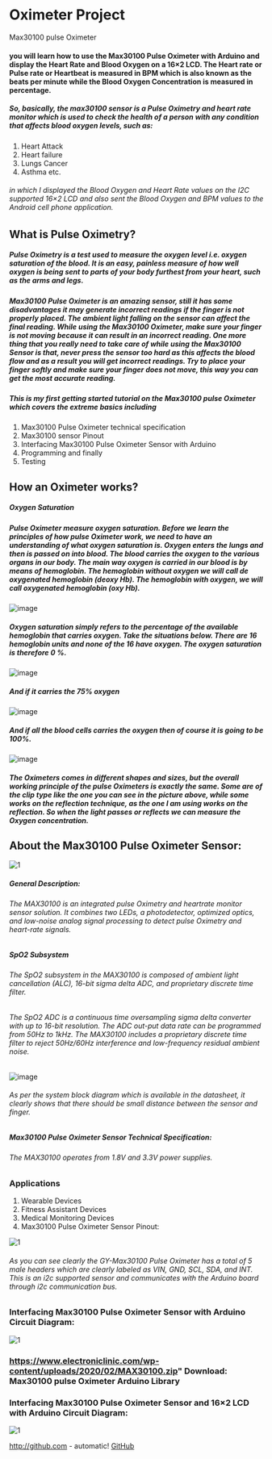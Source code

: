 # Oximeter Project
Max30100 pulse Oximeter

#### you will learn how to use the Max30100 Pulse Oximeter with Arduino and display the Heart Rate and Blood Oxygen on a 16×2 LCD. The Heart rate or Pulse rate or Heartbeat is measured in BPM which is also known as the beats per minute while the Blood Oxygen Concentration is measured in percentage.

##### So, basically, the max30100 sensor is a Pulse Oximetry and heart rate monitor which is used to check the health of a person with any condition that affects blood oxygen levels, such as:

1. Heart Attack
2. Heart failure
3. Lungs Cancer
4. Asthma etc.

###### in which I displayed the Blood Oxygen and Heart Rate values on the I2C supported 16×2 LCD and also sent the Blood Oxygen and BPM values to the Android cell phone application.

## What is Pulse Oximetry?
##### Pulse Oximetry is a test used to measure the oxygen level i.e. oxygen saturation of the blood. It is an easy, painless measure of how well oxygen is being sent to parts of your body furthest from your heart, such as the arms and legs.

##### Max30100 Pulse Oximeter is an amazing sensor, still it has some disadvantages it may generate incorrect readings if the finger is not properly placed. The ambient light falling on the sensor can affect the final reading. While using the Max30100 Oximeter, make sure your finger is not moving because it can result in an incorrect reading. One more thing that you really need to take care of while using the Max30100 Sensor is that, never press the sensor too hard as this affects the blood flow and as a result you will get incorrect readings. Try to place your finger softly and make sure your finger does not move, this way you can get the most accurate reading.

##### This is my first getting started tutorial on the Max30100 pulse Oximeter which covers the extreme basics including

1. Max30100 Pulse Oximeter technical specification
2. Max30100 sensor Pinout
3. Interfacing Max30100 Pulse Oximeter Sensor with Arduino
4. Programming and finally
5. Testing

## How an Oximeter works?
##### Oxygen Saturation

##### Pulse Oximeter measure oxygen saturation. Before we learn the principles of how pulse Oximeter work, we need to have an understanding of what oxygen saturation is. Oxygen enters the lungs and then is passed on into blood. The blood carries the oxygen to the various organs in our body. The main way oxygen is carried in our blood is by means of hemoglobin. The hemoglobin without oxygen we will call de oxygenated hemoglobin (deoxy Hb). The hemoglobin with oxygen, we will call oxygenated hemoglobin (oxy Hb).

![image](https://user-images.githubusercontent.com/35210955/111873037-6665d380-89b4-11eb-8e46-ae708352b3e7.png)

##### Oxygen saturation simply refers to the percentage of the available hemoglobin that carries oxygen. Take the situations below. There are 16 hemoglobin units and none of the 16 have oxygen. The oxygen saturation is therefore 0 %.

![image](https://user-images.githubusercontent.com/35210955/111873054-809fb180-89b4-11eb-8e2a-2b3a046c7d51.png)

##### And if it carries the 75% oxygen

![image](https://user-images.githubusercontent.com/35210955/111873062-9319eb00-89b4-11eb-8bcb-f03798b65886.png)

##### And if all the blood cells carries the oxygen then of course it is going to be 100%.

![image](https://user-images.githubusercontent.com/35210955/111873100-ae84f600-89b4-11eb-876c-32ab92efd754.png)

##### The Oximeters comes in different shapes and sizes, but the overall working principle of the pulse Oximeters is exactly the same. Some are of the clip type like the one you can see in the picture above, while some works on the reflection technique, as the one I am using works on the reflection. So when the light passes or reflects we can measure the Oxygen concentration.


## About the Max30100 Pulse Oximeter Sensor:

![1](https://user-images.githubusercontent.com/35210955/111873429-41726000-89b6-11eb-93a0-abdd9a673f27.png)

##### General Description:
###### The MAX30100 is an integrated pulse Oximetry and heartrate monitor sensor solution. It combines two LEDs, a photodetector, optimized optics, and low-noise analog signal processing to detect pulse Oximetry and heart-rate signals.

##### SpO2 Subsystem
###### The SpO2 subsystem in the MAX30100 is composed of ambient light cancellation (ALC), 16-bit sigma delta ADC, and proprietary discrete time filter.

###### The SpO2  ADC is a continuous time oversampling sigma delta converter with up to 16-bit resolution. The ADC out-put data rate can be programmed from 50Hz to 1kHz. The MAX30100 includes a proprietary discrete time filter to reject 50Hz/60Hz interference and low-frequency residual ambient noise.

![image](https://user-images.githubusercontent.com/35210955/111873491-7bdbfd00-89b6-11eb-831a-ad62cf6b54ae.png)

###### As per the system block diagram which is available in the datasheet, it clearly shows that there should be small distance between the sensor and finger.

##### Max30100 Pulse Oximeter Sensor Technical Specification:
###### The MAX30100 operates from 1.8V and 3.3V power supplies.

### Applications
1. Wearable Devices
2. Fitness Assistant Devices
3. Medical Monitoring Devices
4. Max30100 Pulse Oximeter Sensor Pinout:

![1](https://user-images.githubusercontent.com/35210955/111873531-b0e84f80-89b6-11eb-83d3-5acac6969850.png)

###### As you can see clearly the GY-Max30100 Pulse Oximeter has a total of 5 male headers which are clearly labeled as VIN, GND, SCL, SDA, and INT. This is an i2c supported sensor and communicates with the Arduino board through i2c communication bus.

### Interfacing Max30100 Pulse Oximeter Sensor with Arduino Circuit Diagram:

![1](https://user-images.githubusercontent.com/35210955/111873573-e4c37500-89b6-11eb-8fb7-cc62896d3f15.png)

### https://www.electroniclinic.com/wp-content/uploads/2020/02/MAX30100.zip" Download: Max30100 pulse Oximeter Arduino Library


### Interfacing Max30100 Pulse Oximeter Sensor and 16×2 LCD with Arduino Circuit Diagram:

![1](https://user-images.githubusercontent.com/35210955/111873627-44218500-89b7-11eb-9cd7-29e07b91cbe5.png)



http://github.com - automatic!
[GitHub](http://github.com)

















